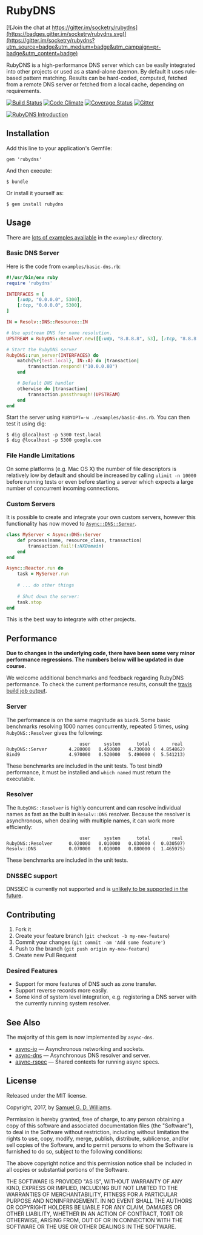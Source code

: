 # RubyDNS

[![Join the chat at https://gitter.im/socketry/rubydns](https://badges.gitter.im/socketry/rubydns.svg)](https://gitter.im/socketry/rubydns?utm_source=badge&utm_medium=badge&utm_campaign=pr-badge&utm_content=badge)

RubyDNS is a high-performance DNS server which can be easily integrated into other projects or used as a stand-alone daemon. By default it uses rule-based pattern matching. Results can be hard-coded, computed, fetched from a remote DNS server or fetched from a local cache, depending on requirements.

[![Build Status](https://travis-ci.org/socketry/rubydns.svg)](https://travis-ci.org/socketry/rubydns)
[![Code Climate](https://codeclimate.com/github/socketry/rubydns.svg)](https://codeclimate.com/github/socketry/rubydns)
[![Coverage Status](https://coveralls.io/repos/socketry/rubydns/badge.svg)](https://coveralls.io/r/socketry/rubydns)
[![Gitter](https://badges.gitter.im/join.svg)](https://gitter.im/socketry/rubydns)

[![RubyDNS Introduction](http://img.youtube.com/vi/B9ygq0xh3HQ/maxresdefault.jpg)](https://www.youtube.com/watch?v=B9ygq0xh3HQ&feature=youtu.be&hd=1 "RubyDNS Introduction")

## Installation

Add this line to your application's Gemfile:

	gem 'rubydns'

And then execute:

	$ bundle

Or install it yourself as:

	$ gem install rubydns

## Usage

There are [lots of examples available](examples/README.md) in the `examples/` directory.

### Basic DNS Server

Here is the code from `examples/basic-dns.rb`:

```ruby
#!/usr/bin/env ruby
require 'rubydns'

INTERFACES = [
	[:udp, "0.0.0.0", 5300],
	[:tcp, "0.0.0.0", 5300],
]

IN = Resolv::DNS::Resource::IN

# Use upstream DNS for name resolution.
UPSTREAM = RubyDNS::Resolver.new([[:udp, "8.8.8.8", 53], [:tcp, "8.8.8.8", 53]])

# Start the RubyDNS server
RubyDNS::run_server(INTERFACES) do
	match(%r{test.local}, IN::A) do |transaction|
		transaction.respond!("10.0.0.80")
	end

	# Default DNS handler
	otherwise do |transaction|
		transaction.passthrough!(UPSTREAM)
	end
end
```

Start the server using `RUBYOPT=-w ./examples/basic-dns.rb`. You can then test it using dig:

	$ dig @localhost -p 5300 test.local
	$ dig @localhost -p 5300 google.com

### File Handle Limitations

On some platforms (e.g. Mac OS X) the number of file descriptors is relatively low by default and should be increased by calling `ulimit -n 10000` before running tests or even before starting a server which expects a large number of concurrent incoming connections.

### Custom Servers

It is possible to create and integrate your own custom servers, however this functionality has now moved to [`Async::DNS::Server`](https://github.com/socketry/async-dns).

```ruby
class MyServer < Async::DNS::Server
	def process(name, resource_class, transaction)
		transaction.fail!(:NXDomain)
	end
end

Async::Reactor.run do
	task = MyServer.run
	
	# ... do other things
	
	# Shut down the server:
	task.stop
end
```

This is the best way to integrate with other projects.

## Performance

**Due to changes in the underlying code, there have been some very minor performance regressions. The numbers below will be updated in due course.**

We welcome additional benchmarks and feedback regarding RubyDNS performance. To check the current performance results, consult the [travis build job output](https://travis-ci.org/ioquatix/rubydns).

### Server

The performance is on the same magnitude as `bind9`. Some basic benchmarks resolving 1000 names concurrently, repeated 5 times, using `RubyDNS::Resolver` gives the following:

	                           user     system      total        real
	RubyDNS::Server        4.280000   0.450000   4.730000 (  4.854862)
	Bind9                  4.970000   0.520000   5.490000 (  5.541213)

These benchmarks are included in the unit tests. To test bind9 performance, it must be installed and `which named` must return the executable.

### Resolver

The `RubyDNS::Resolver` is highly concurrent and can resolve individual names as fast as the built in `Resolv::DNS` resolver. Because the resolver is asynchronous, when dealing with multiple names, it can work more efficiently:

	                           user     system      total        real
	RubyDNS::Resolver      0.020000   0.010000   0.030000 (  0.030507)
	Resolv::DNS            0.070000   0.010000   0.080000 (  1.465975)

These benchmarks are included in the unit tests.

### DNSSEC support

DNSSEC is currently not supported and is [unlikely to be supported in the future](http://sockpuppet.org/blog/2015/01/15/against-dnssec/).

## Contributing

1. Fork it
2. Create your feature branch (`git checkout -b my-new-feature`)
3. Commit your changes (`git commit -am 'Add some feature'`)
4. Push to the branch (`git push origin my-new-feature`)
5. Create new Pull Request

### Desired Features

* Support for more features of DNS such as zone transfer.
* Support reverse records more easily.
* Some kind of system level integration, e.g. registering a DNS server with the currently running system resolver.

## See Also

The majority of this gem is now implemented by `async-dns`.

- [async-io](https://github.com/socketry/async-io) — Asynchronous networking and sockets.
- [async-dns](https://github.com/socketry/async-dns) — Asynchronous DNS resolver and server.
- [async-rspec](https://github.com/socketry/async-rspec) — Shared contexts for running async specs.

## License

Released under the MIT license.

Copyright, 2017, by [Samuel G. D. Williams](http://www.codeotaku.com/samuel-williams).

Permission is hereby granted, free of charge, to any person obtaining a copy
of this software and associated documentation files (the "Software"), to deal
in the Software without restriction, including without limitation the rights
to use, copy, modify, merge, publish, distribute, sublicense, and/or sell
copies of the Software, and to permit persons to whom the Software is
furnished to do so, subject to the following conditions:

The above copyright notice and this permission notice shall be included in
all copies or substantial portions of the Software.

THE SOFTWARE IS PROVIDED "AS IS", WITHOUT WARRANTY OF ANY KIND, EXPRESS OR
IMPLIED, INCLUDING BUT NOT LIMITED TO THE WARRANTIES OF MERCHANTABILITY,
FITNESS FOR A PARTICULAR PURPOSE AND NONINFRINGEMENT. IN NO EVENT SHALL THE
AUTHORS OR COPYRIGHT HOLDERS BE LIABLE FOR ANY CLAIM, DAMAGES OR OTHER
LIABILITY, WHETHER IN AN ACTION OF CONTRACT, TORT OR OTHERWISE, ARISING FROM,
OUT OF OR IN CONNECTION WITH THE SOFTWARE OR THE USE OR OTHER DEALINGS IN
THE SOFTWARE.
